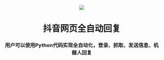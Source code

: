 <p align="center"><img src="https://live.staticflickr.com/65535/49185149122_37f5c52e43_k.jpg"></p>

<h1 align="center">抖音网页全自动回复</h1>

<h3 align="center">
用户可以使用Python代码实现全自动化，登录、抓取、发送信息、机器人回复
</h3>
